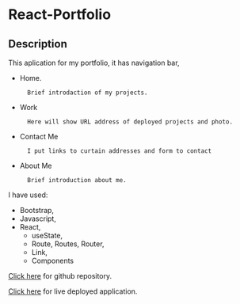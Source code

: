 # React-Portfolio

## Description
This aplication for my portfolio, it has navigation bar, 
* Home. 
            
        Brief introdaction of my projects.
* Work
    
        Here will show URL address of deployed projects and photo. 
* Contact Me

        I put links to curtain addresses and form to contact
* About Me

        Brief introduction about me.
        
I have used: 
* Bootstrap,
* Javascript,
* React,
    * useState,
    * Route, Routes, Router,
    * Link,
    * Components

[Click here](https://github.com/enx-code/react-Portfolio) for github repository.

[Click here](https://enx-code.github.io/react-Portfolio/) for live deployed application.